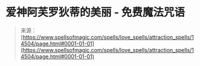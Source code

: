 <!--yml

分类: 未分类

日期: 2024-06-12 18:53:26

-->

# 爱神阿芙罗狄蒂的美丽 - 免费魔法咒语

> 来源：[https://www.spellsofmagic.com/spells/love_spells/attraction_spells/14504/page.html#0001-01-01](https://www.spellsofmagic.com/spells/love_spells/attraction_spells/14504/page.html#0001-01-01)
